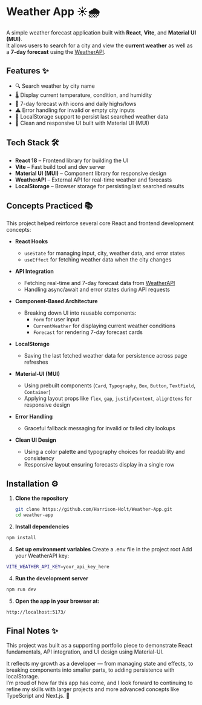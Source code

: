 # Weather App ☀️🌧️

A simple weather forecast application built with **React**, **Vite**, and **Material UI (MUI)**.  
It allows users to search for a city and view the **current weather** as well as a **7-day forecast** using the [WeatherAPI](https://www.weatherapi.com/).

## Features ✨

- 🔍 Search weather by city name  
- 🌡️ Display current temperature, condition, and humidity  
- 📅 7-day forecast with icons and daily highs/lows  
- ⚠️ Error handling for invalid or empty city inputs  
- 💾 LocalStorage support to persist last searched weather data  
- 🎨 Clean and responsive UI built with Material UI (MUI)  

## Tech Stack 🛠️

- **React 18** – Frontend library for building the UI  
- **Vite** – Fast build tool and dev server  
- **Material UI (MUI)** – Component library for responsive design  
- **WeatherAPI** – External API for real-time weather and forecasts  
- **LocalStorage** – Browser storage for persisting last searched results  

## Concepts Practiced 📚

This project helped reinforce several core React and frontend development concepts:

- **React Hooks**
  - `useState` for managing input, city, weather data, and error states  
  - `useEffect` for fetching weather data when the city changes  

- **API Integration**
  - Fetching real-time and 7-day forecast data from [WeatherAPI](https://www.weatherapi.com/)  
  - Handling async/await and error states during API requests  

- **Component-Based Architecture**
  - Breaking down UI into reusable components:
    - `Form` for user input
    - `CurrentWeather` for displaying current weather conditions
    - `Forecast` for rendering 7-day forecast cards  

- **LocalStorage**
  - Saving the last fetched weather data for persistence across page refreshes  

- **Material-UI (MUI)**
  - Using prebuilt components (`Card`, `Typography`, `Box`, `Button`, `TextField`, `Container`)  
  - Applying layout props like `flex`, `gap`, `justifyContent`, `alignItems` for responsive design  

- **Error Handling**
  - Graceful fallback messaging for invalid or failed city lookups  

- **Clean UI Design**
  - Using a color palette and typography choices for readability and consistency  
  - Responsive layout ensuring forecasts display in a single row

## Installation ⚙️

1. **Clone the repository**  
   ```bash
   git clone https://github.com/Harrison-Holt/Weather-App.git
   cd weather-app
   
2. **Install dependencies**
  ```bash
 npm install
  ```
4. **Set up environment variables**
  Create a .env file in the project root
  Add your WeatherAPI key:
  ```bash
  VITE_WEATHER_API_KEY=your_api_key_here
  ```

4. **Run the development server**
```bash
npm run dev
```
5. **Open the app in your browser at:**
```bash
http://localhost:5173/
```
## Final Notes ✨

This project was built as a supporting portfolio piece to demonstrate React fundamentals, API integration, and UI design using Material-UI.  

It reflects my growth as a developer — from managing state and effects, to breaking components into smaller parts, to adding persistence with localStorage.  
I’m proud of how far this app has come, and I look forward to continuing to refine my skills with larger projects and more advanced concepts like TypeScript and Next.js. 🚀
